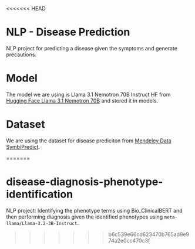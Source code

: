 <<<<<<< HEAD
# NLP - Disease Prediction
NLP project for predicting a disease given the symptoms and generate precautions.

# Model
The model we are using is Llama 3.1 Nemotron 70B Instruct HF from [Hugging Face Llama 3.1 Nemotron 70B](https://huggingface.co/nvidia/Llama-3.1-Nemotron-70B-Instruct-HF) and stored it in models.

# Dataset
We are using the dataset for disease prediciton from [Mendeley Data SymbiPredict](https://data.mendeley.com/datasets/dv5z3v2xyd/1). 


=======
# disease-diagnosis-phenotype-identification
NLP project:
Identifying the phenotype terms using Bio_ClinicalBERT and then performing diagnosis given the identified phenotypes using `meta-llama/Llama-3.2-3B-Instruct`.
>>>>>>> b6c539e66cd623470b765ad9e974a2e0cc470c3f

